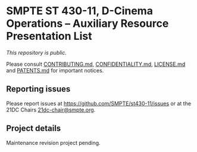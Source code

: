# SMPTE ST 430-11, D-Cinema Operations – Auxiliary Resource Presentation List

_This repository is public._ 

Please consult [CONTRIBUTING.md](./CONTRIBUTING.md), [CONFIDENTIALITY.md](./CONFIDENTIALITY.md), [LICENSE.md](./LICENSE.md) and [PATENTS.md](./PATENTS.md) for important notices.

## Reporting issues

Please report issues at <https://github.com/SMPTE/st430-11/issues> or at the 21DC Chairs <21dc-chair@smpte.org>.

## Project details

Maintenance revision project pending.

